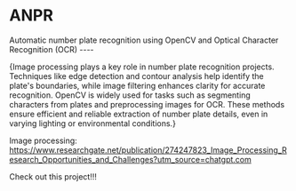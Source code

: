 # ANPR
Automatic number plate recognition using OpenCV and Optical Character Recognition (OCR) ----

{Image processing plays a key role in number plate recognition projects. Techniques like edge detection and contour analysis help identify the plate's boundaries, while image filtering enhances clarity for accurate recognition. OpenCV is widely used for tasks such as segmenting characters from plates and preprocessing images for OCR. These methods ensure efficient and reliable extraction of number plate details, even in varying lighting or environmental conditions.}

Image processing:
https://www.researchgate.net/publication/274247823_Image_Processing_Research_Opportunities_and_Challenges?utm_source=chatgpt.com



Check out this project!!!
